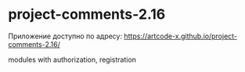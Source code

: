 # project-comments-2.16
Приложение доступно по адресу:
https://artcode-x.github.io/project-comments-2.16/

modules with authorization, registration 

